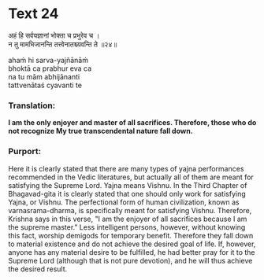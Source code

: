 # Text 24

अहं हि सर्वयज्ञानां भोक्ता च प्रभुरेव च ।  
न तु मामभिजानन्ति तत्त्वेनातश्च्यवन्ति ते ॥२४॥

ahaḿ hi sarva-yajñānāḿ  
bhoktā ca prabhur eva ca  
na tu mām abhijānanti  
tattvenātaś cyavanti te



### Translation:

**I am the only enjoyer and master of all sacrifices. Therefore, those who do not recognize My true transcendental nature fall down.**

### Purport:

Here it is clearly stated that there are many types of yajna performances recommended in the Vedic literatures, but actually all of them are meant for satisfying the Supreme Lord. Yajna means Vishnu. In the Third Chapter of Bhagavad-gita it is clearly stated that one should only work for satisfying Yajna, or Vishnu. The perfectional form of human civilization, known as varnasrama-dharma, is specifically meant for satisfying Vishnu. Therefore, Krishna says in this verse, "I am the enjoyer of all sacrifices because I am the supreme master." Less intelligent persons, however, without knowing this fact, worship demigods for temporary benefit. Therefore they fall down to material existence and do not achieve the desired goal of life. If, however, anyone has any material desire to be fulfilled, he had better pray for it to the Supreme Lord (although that is not pure devotion), and he will thus achieve the desired result.